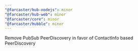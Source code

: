 ```yaml
---
"@farcaster/hub-nodejs": minor
"@farcaster/hub-web": minor
"@farcaster/core": minor
"@farcaster/hubble": minor
---
```


Remove PubSub PeerDiscovery in favor of ContactInfo based PeerDiscovery
